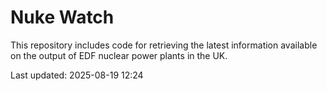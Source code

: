 # Nuke Watch

This repository includes code for retrieving the latest information available on the output of EDF nuclear power plants in the UK.

Last updated: 2025-08-19 12:24